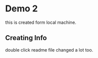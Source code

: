 # Demo 2

this is created form local machine.

## Creating Info

double click readme file changed a lot too.